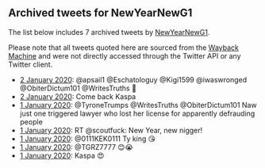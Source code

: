## Archived tweets for NewYearNewG1

The list below includes 7 archived tweets by
[NewYearNewG1](https://twitter.com/NewYearNewG1).

Please note that all tweets quoted here are sourced from the
[Wayback Machine](https://web.archive.org) and were not directly accessed through the Twitter API or
any Twitter client.

* [ 2 January 2020](https://web.archive.org/web/20200102010441/https://twitter.com/NewYearNewG1/status/1212540180793626626): @apsail1 @Eschatologuy @Kigi1599 @iwaswronged @ObiterDictum101 @WritesTruths 🤔 <!--1212540180793626626-->
* [ 2 January 2020](https://web.archive.org/web/20200102000314/https://twitter.com/NewYearNewG1/status/1212524716386390018): Come back Kaspa <!--1212524716386390018-->
* [ 1 January 2020](https://web.archive.org/web/20200101232947/https://twitter.com/NewYearNewG1/status/1212516298397245440): @TyroneTrumps @WritesTruths @ObiterDictum101 Naw just one triggered lawyer who lost her license for apparently defrauding people <!--1212516298397245440-->
* [ 1 January 2020](https://web.archive.org/web/20200101165940/https://twitter.com/NewYearNewG1/status/1212418122336100354): RT @scoutfuck: New Year, new nigger! <!--1212418122336100354-->
* [ 1 January 2020](https://web.archive.org/web/20200101054654/https://twitter.com/NewYearNewG1/status/1212248815052427264): @0111KEK0111 Ty king 😘 <!--1212248815052427264-->
* [ 1 January 2020](https://web.archive.org/web/20200101015418/https://twitter.com/NewYearNewG1/status/1212190279358386177): @TGRZ7777 😊😭 <!--1212190279358386177-->
* [ 1 January 2020](https://web.archive.org/web/20200101103209/https://twitter.com/NewYearNewG1/status/1212187954015289345): Kaspa 😍 <!--1212187954015289345-->
